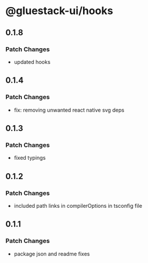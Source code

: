 # @gluestack-ui/hooks

## 0.1.8

### Patch Changes

- updated hooks

## 0.1.4

### Patch Changes

- fix: removing unwanted react native svg deps

## 0.1.3

### Patch Changes

- fixed typings

## 0.1.2

### Patch Changes

- included path links in compilerOptions in tsconfig file

## 0.1.1

### Patch Changes

- package json and readme fixes
